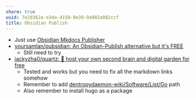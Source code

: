 ```yaml
---
share: true
uuid: 7e20362a-e34a-4158-9e39-9a902a082ccf
title: Obsidian Publish
---
```


* Just use [Obsidian Mkdocs Publisher](https://github.com/ObsidianPublisher)
* [yoursamlan/pubsidian: An Obsidian-Publish alternative but it's FREE](https://github.com/yoursamlan/pubsidian)
	* Still need to try
* [jackyzha0/quartz: 🌱 host your own second brain and digital garden for free](https://github.com/jackyzha0/quartz)
	* Tested and works but you need to fix all the markdown links somehow
	* Remember to add [dentropydaemon-wiki/Software/List/Go](/undefined) path
	* Also remember to install hugo as a package
